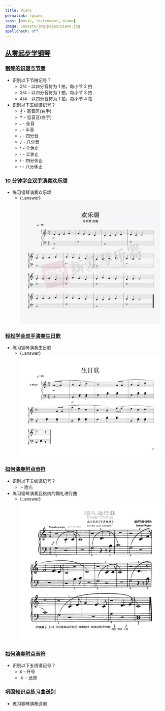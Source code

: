 ```yaml
---
title: Piano
permalink: /piano
tags: [music, instrument, piano]
image: /assets/img/pages/piano.jpg
spellcheck: off
---
```


## [从零起步学钢琴](https://www.bilibili.com/video/BV1R4411j7v5)

### [钢琴的识谱与节奏](https://www.bilibili.com/video/BV1R4411j7v5?p=2)

- 识别以下节拍记号？
  - 2/4 - 以四分音符为 1 拍，每小节 2 拍
  - 3/4 - 以四分音符为 1 拍，每小节 3 拍
  - 4/4 - 以四分音符为 1 拍，每小节 4 拍
- 识别以下五线谱记号？
  - &#119070; - 高音区(右手)
  - &#119074; - 低音区(左手)
  - &#119133; - 全音
  - &#119134; - 半音
  - &#119135; - 四分音
  - &#119136; - 八分音
  - &#119099; - 全休止
  - &#119100; - 半休止
  - &#119101; - 四分休止
  - &#119102; - 八分休止

### [10 分钟学会双手演奏欢乐颂](https://www.bilibili.com/video/BV1R4411j7v5?p=3)

- 练习钢琴演奏欢乐颂
  - {:.answer} ![ode-an-die-freude](/assets/img/pages/piano/ode-an-die-freude.png)

### [轻松学会双手演奏生日歌](https://www.bilibili.com/video/BV1R4411j7v5?p=6)

- 练习钢琴演奏生日歌
  - {:.answer} ![happy-birthday](/assets/img/pages/piano/happy-birthday.png)

### [如何演奏附点音符](https://www.bilibili.com/video/BV1R4411j7v5?p=7)

- 识别以下五线谱记号？
  - &#119149; - 附点
- 练习钢琴演奏瓦格纳的婚礼进行曲
  - {:.answer} ![bridal-chorus](/assets/img/pages/piano/bridal-chorus.png)

### [如何演奏附点音符](https://www.bilibili.com/video/BV1R4411j7v5?p=7)

- 识别以下五线谱记号？
  - &#9839; - 升号
  - &#9838; - 还原

### [巩固知识点练习曲送别](https://www.bilibili.com/video/BV1R4411j7v5?p=8)

- 练习钢琴演奏送别
